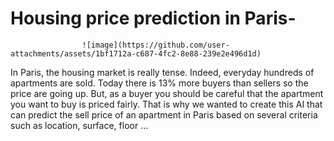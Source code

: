 # Housing price prediction in Paris-
                    
                    ![image](https://github.com/user-attachments/assets/1bf1712a-c687-4fc2-8e88-239e2e496d1d)

In Paris, the housing market is really tense. Indeed, everyday hundreds of apartments are sold. Today there is 13% more buyers than sellers so the price are going up. But, as a buyer you should be careful that the apartment you want to buy is priced fairly. That is why we wanted to create this AI that can predict the sell price of an apartment in Paris based on several criteria such as location, surface, floor ...
